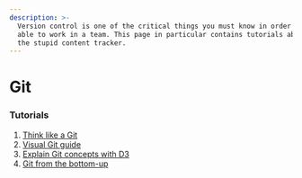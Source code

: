 ```yaml
---
description: >-
  Version control is one of the critical things you must know in order to be
  able to work in a team. This page in particular contains tutorials about git,
  the stupid content tracker.
---
```


# Git

### Tutorials

1. [Think like a Git](http://think-like-a-git.net/)
2. [Visual Git guide](https://marklodato.github.io/visual-git-guide/index-en.html)
3. [Explain Git concepts with D3](https://onlywei.github.io/explain-git-with-d3/)
4. [Git from the bottom-up](https://jwiegley.github.io/git-from-the-bottom-up)

